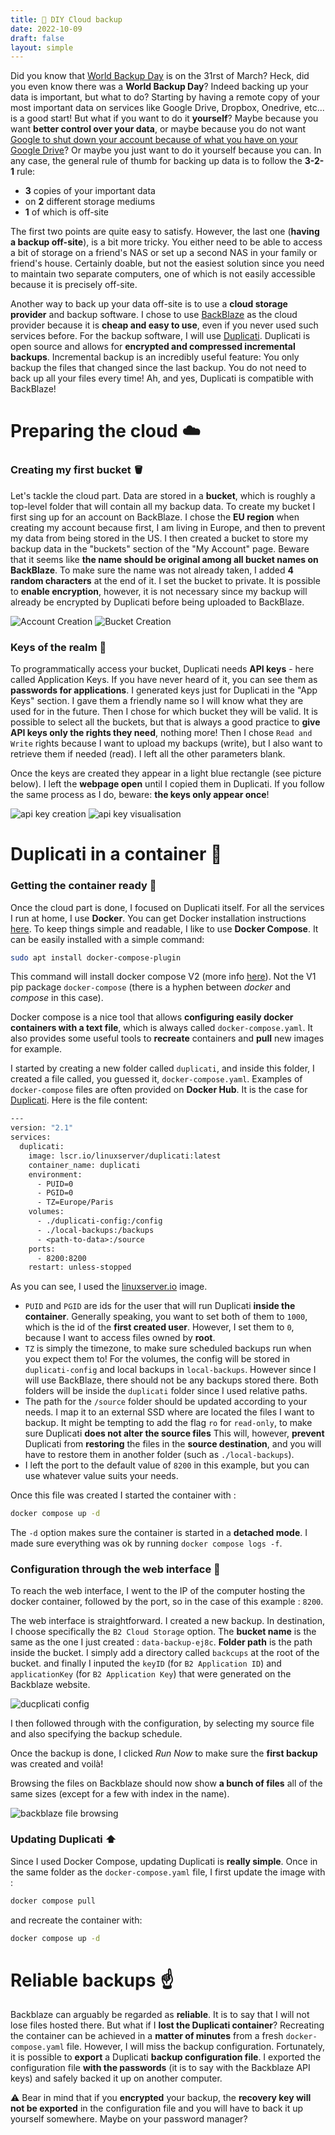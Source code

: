 ```yaml
---
title: 💾 DIY Cloud backup
date: 2022-10-09
draft: false
layout: simple
---
```


Did you know that [World Backup Day](https://www.worldbackupday.com/) is on the 31rst of March? Heck, did you even know there was a **World Backup Day**? Indeed backing up your data is important, but what to do?  Starting by having a remote copy of your most important data on services like Google Drive, Dropbox, Onedrive, etc... is a good start! But what if you want to do it **yourself**? Maybe because you want **better control over your data**, or maybe because you do not want [Google to shut down your account because of what you have on your Google Drive](https://www.nytimes.com/2022/08/21/technology/google-surveillance-toddler-photo.html)? Or maybe you just want to do it yourself because you can. In any case, the  general rule of thumb for backing up data is to follow the **3-2-1** rule:
- **3** copies of your important data
- on **2** different storage mediums
- **1** of which is off-site

The first two points are quite easy to satisfy. However, the last one (**having a backup off-site**), is a bit more tricky. You either need to be able to access a bit of storage on a friend's NAS or set up a second NAS in your family or friend's house. Certainly doable, but not the easiest solution since you need to maintain two separate computers, one of which is not easily accessible because it is precisely off-site.

Another way to back up your data off-site is to use a **cloud storage provider** and backup software. I chose to use [BackBlaze](https://www.backblaze.com/) as the cloud provider because it is **cheap and easy to use**, even if you never used such services before. For the backup software, I will use [Duplicati](https://www.duplicati.com/). Duplicati is open source and allows for **encrypted and compressed incremental backups**. Incremental backup is an incredibly useful feature: You only backup the files that changed since the last backup. You do not need to back up all your files every time! Ah, and yes, Duplicati is compatible with BackBlaze!

# Preparing the cloud ☁️

### Creating my first bucket 🪣

Let's tackle the cloud part. Data are stored in a **bucket**, which is roughly a top-level folder that will contain all my backup data. To create my bucket I first sing up for an account on BackBlaze. I chose the **EU region** when creating my account because first, I am living in Europe, and then to prevent my data from being stored in the US. I then created a bucket to store my backup data in the "buckets" section of the "My Account" page. Beware that it seems like **the name should be original among all bucket names on BackBlaze**. To make sure the name was not already taken, I added **4 random characters** at the end of it. I set the bucket to private. It is possible to **enable encryption**, however, it is not necessary since my backup will already be encrypted by Duplicati before being uploaded to BackBlaze.

![Account Creation](img/account_creation.png "Region selection on BackBlaze")
![Bucket Creation](img/bucket-creation.png "Bucket Creation on BackBlaze")

<!-- <div class="row justify-content-sm-center">
    <div class="col-sm-5 mt-4 mt-md-0">
    {% include figure.html path="assets/img/blog/data_bckp/account_creation.png" class="img-fluid rounded z-depth-1" zoomable=true caption="Region selection on BackBlaze" %}
    </div>
     <div class="col-sm-4 mt-4 mt-md-0">
    {% include figure.html path="assets/img/blog/data_bckp/bucket-creation.png" class="img-fluid rounded z-depth-1" zoomable=true caption="Bucket Creation on BackBlaze" %}
    </div>
</div> -->

### Keys of the realm 🔑
To programmatically access your bucket, Duplicati needs **API keys** - here called Application Keys. If you have never heard of it, you can see them as **passwords for applications**. I generated keys just for Duplicati in the "App Keys" section. I gave them a friendly name so I will know what they are used for in the future. Then I chose for which bucket they will be valid. It is possible to select all the buckets, but that is always a good practice to **give API keys only the rights they need**, nothing more! Then I chose `Read and Write` rights because I want to upload my backups (write), but I also want to retrieve them if needed (read). I left all the other parameters blank.

Once the keys are created they appear in a light blue rectangle (see picture below). I left the **webpage open** until I copied them in Duplicati. If you follow the same process as I do, beware: **the keys only appear once**!

![api key creation](img/api-key-creation.png "Application Keys creation")
![api key visualisation](img/api-key-visualization.png "Visualisation of the Application Keys")


<!-- <div class="row justify-content-sm-center">
    <div class="col-sm-4 mt-4 mt-md-0">
    {% include figure.html path="assets/img/blog/data_bckp/api-key-creation.png" class="img-fluid rounded z-depth-1" zoomable=true caption="Application Keys creation" %}
    </div>
    <div class="col-sm-5 mt-4 mt-md-0">
    {% include figure.html path="assets/img/blog/data_bckp/api-key-visualization.png" class="img-fluid rounded z-depth-1" zoomable=true caption="Visualisation of the Application Keys" %}
    </div>
</div> -->

# Duplicati in a container 🐳

### Getting the container ready 🧰

Once the cloud part is done, I focused on Duplicati itself. For all the services I run at home, I use **Docker**. You can get Docker installation instructions [here](https://docs.docker.com/engine/install/ubuntu/). To keep things simple and readable, I like to use **Docker Compose**. It can be easily installed with a simple command:

```bash
sudo apt install docker-compose-plugin
```
This command will install docker compose V2 (more info [here](https://www.docker.com/blog/announcing-compose-v2-general-availability/)). Not the V1 pip package `docker-compose` (there is a hyphen between *docker* and *compose* in this case).

Docker compose is a nice tool that allows **configuring easily docker containers with a text file**, which is always called `docker-compose.yaml`. It also provides some useful tools to **recreate** containers and **pull** new images for example.

I started by creating a new folder called `duplicati`, and inside this folder, I created a file called, you guessed it, `docker-compose.yaml`. Examples of `docker-compose` files are often provided on **Docker Hub**. It is the case for  [Duplicati](https://hub.docker.com/r/linuxserver/duplicati).  Here is the file content:


```Dockerfile
---
version: "2.1"
services:
  duplicati:
    image: lscr.io/linuxserver/duplicati:latest
    container_name: duplicati
    environment:
      - PUID=0
      - PGID=0
      - TZ=Europe/Paris
    volumes:
      - ./duplicati-config:/config
      - ./local-backups:/backups
      - <path-to-data>:/source
    ports:
      - 8200:8200
    restart: unless-stopped
```
As you can see, I used the [linuxserver.io](https://www.linuxserver.io/) image.

- `PUID` and `PGID` are ids for the user that will run Duplicati **inside the container**. Generally speaking, you want to set both of them to `1000`, which is the id of the **first created user**. However, I set them to `0`, because I want to access files owned by **root**.
- `TZ` is simply the timezone, to make sure scheduled backups run when you expect them to!
For the volumes, the config will be stored in `duplicati-config` and local backups in `local-backups`. However since I will use BackBlaze, there should not be any backups stored there. Both folders will be inside the `duplicati` folder since I used relative paths.
- The path for the `/source` folder should be updated according to your needs. I map it to an external SSD where are located the files I want to backup. It might be tempting to add the flag `ro` for `read-only`, to make sure Duplicati **does not alter the source files** This will, however, **prevent** Duplicati from **restoring** the files in the **source destination**, and you will have to restore them in another folder (such as `./local-backups`). 
- I left the port to the default value of `8200` in this example, but you can use whatever value suits your needs.

Once this file was created I started the container with :
```bash
docker compose up -d
```
The `-d` option makes sure the container is started in a **detached mode**. I made sure everything was ok by running `docker compose logs -f`. 

### Configuration through the web interface 🔧

To reach the web interface, I went to the IP of the computer hosting the docker container, followed by the port, so in the case of this example : `8200`.

The web interface is straightforward. I created a new backup. In destination, I choose specifically the `B2 Cloud Storage` option. The **bucket name** is the same as the one I just created : `data-backup-ej8c`. **Folder path** is the path inside the bucket. I simply add a directory called `backcups` at the root of the bucket. and finally I inputed the `keyID` (for `B2 Application ID`) and `applicationKey` (for `B2 Application Key`) that were generated on the Backblaze website.

![ducplicati config](img/duplicati-config.png "Backup creation in Duplicati")

<!-- <div class="row justify-content-sm-center">
    <div class="col-sm-8 mt-4 mt-md-0">
    {% include figure.html path="assets/img/blog/data_bckp/duplicati-config.png" class="img-fluid rounded z-depth-1" zoomable=true caption="Backup creation in Duplicati" %}
    </div>
</div> -->

I then followed through with the configuration, by selecting my source file and also specifying the backup schedule.

Once the backup is done, I clicked _Run Now_ to make sure the **first backup** was created and voilà!

Browsing the files on Backblaze should now show **a bunch of files** all of the same sizes (except for a few with index in the name).

![backblaze file browsing](img/backblaze-file-browsing.png "Browsing the files in the bucket")

<!-- <div class="row justify-content-sm-center">
    <div class="col-sm-8 mt-4 mt-md-0">
    {% include figure.html path="assets/img/blog/data_bckp/backblaze-file-browsing.png" class="img-fluid rounded z-depth-1" zoomable=true caption="Backup creation in Duplicati" %}
    </div>
</div> -->

### Updating Duplicati ⬆️

Since I used Docker Compose, updating Duplicati is **really simple**. Once in the same folder as the `docker-compose.yaml` file, I first update the image with :
```bash
docker compose pull
```
and recreate the container with:
```bash
docker compose up -d
```

# Reliable backups ☝️
Backblaze can arguably be regarded as **reliable**. It is to say that I will not lose files hosted there. But what if I **lost the Duplicati container**? Recreating the container can be achieved in a **matter of minutes** from a fresh `docker-compose.yaml` file. However, I will miss the backup configuration. Fortunately, it is possible to **export** a Duplicati **backup configuration file**. I exported the configuration file **with the passwords** (it is to say with the Backblaze API keys) and safely backed it up on another computer.

⚠️ Bear in mind that if you **encrypted** your backup, the **recovery key will not be exported** in the configuration file and you will have to back it up yourself somewhere. Maybe on your password manager?

